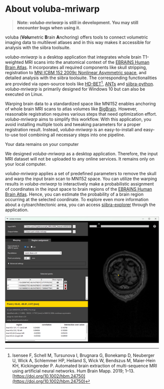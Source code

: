 # About voluba-mriwarp

> **Note: _voluba-mriwarp_ is still in development. You may still encounter bugs when using it.**

voluba (**Volu**metric **B**rain **A**nchoring) offers tools to connect volumetric imaging data to multilevel atlases and in this way makes it accessible for analysis with the siibra toolsuite.

_voluba-mriwarp_ is a desktop application that integrates whole brain T1-weighted MRI scans into the anatomical context of the [EBRAINS Human Brain Atlas](https://www.ebrains.eu/tools/human-brain-atlas). It incorporates all required components like skull stripping, registration to [MNI ICBM 152 2009c Nonlinear Asymmetric space](https://www.bic.mni.mcgill.ca/ServicesAtlases/ICBM152NLin2009), and detailed analysis with the siibra toolsuite. The corresponding functionalities are provided via open-source tools like [HD-BET](https://github.com/MIC-DKFZ/HD-BET)[^1], [ANTs](http://stnava.github.io/ANTs/) and [siibra-python](https://github.com/FZJ-INM1-BDA/siibra-python). _voluba-mriwarp_ is primarily designed for Windows 10 but can also be executed on Linux.

Warping brain data to a standardized space like MNI152 enables anchoring of whole brain MRI scans to atlas volumes like [BigBrain](https://julich-brain-atlas.de/atlas/bigbrain). However, reasonable registration requires various steps that need optimization effort. _voluba-mriwarp_ aims to simplify this workflow. With this application, you avoid installing multiple tools and tweaking parameters for a proper registration result. Instead, _voluba-mriwarp_ is an easy-to-install and easy-to-use tool combining all necessary steps into one pipeline. 

<div class="admonition info">
<p class="admonition-title">Your data remains on your computer</p>
<p>We designed <em>voluba-mriwarp</em> as a desktop application. Therefore, the input MRI dataset will not be uploaded to any online services. It remains only on your local computer.</p>
</div>

_voluba-mriwarp_ applies a set of predefined parameters to remove the skull and warp the input brain scan to MNI152 space. You can utilize the warping results in _voluba-mriwarp_ to interactively make a probabilistic assignment of coordinates in the input space to brain regions of the [EBRAINS Human Brain Atlas](https://www.ebrains.eu/tools/human-brain-atlas). Hence, you can estimate the probability of a brain region occurring at the selected coordinate. To explore even more information about a cytoarchitectonic area, you can access [siibra-explorer](https://atlases.ebrains.eu/viewer/human) through the application.

![image_centered](images/teaser2.png)

[^1]: Isensee F, Schell M, Tursunova I, Brugnara G, Bonekamp D, Neuberger U, Wick A, Schlemmer HP, Heiland S, Wick W, Bendszus M, Maier-Hein KH, Kickingereder P. Automated brain extraction of multi-sequence MRI using artificial neural networks. Hum Brain Mapp. 2019; 1–13. [https://doi.org/10.1002/hbm.24750](https://doi.org/10.1002/hbm.24750)